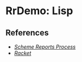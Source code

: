 # RrDemo: Lisp

## References
- [*Scheme Reports Process*](http://scheme-reports.org/)
- [*Racket*](http://racket-lang.org/)
